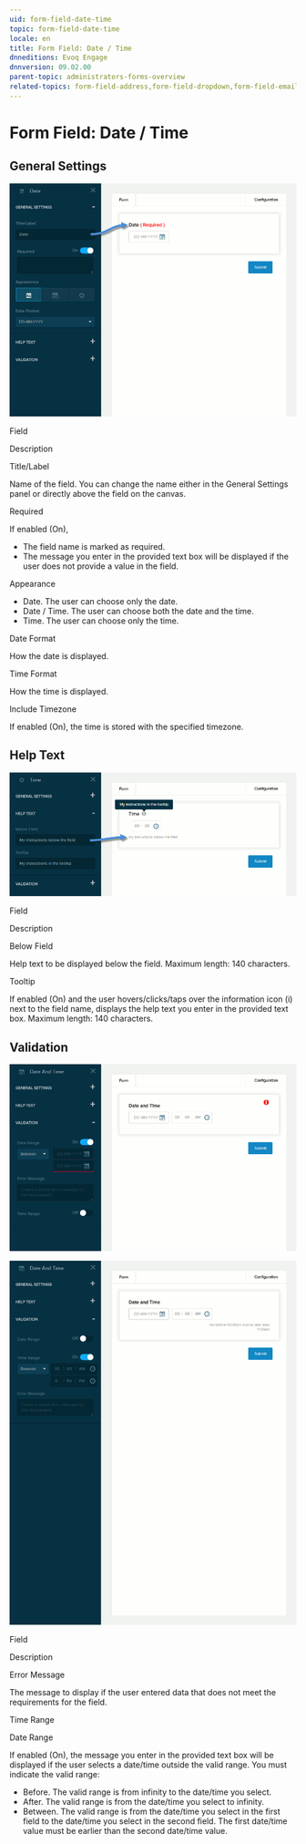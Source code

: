 ```yaml
---
uid: form-field-date-time
topic: form-field-date-time
locale: en
title: Form Field: Date / Time
dnneditions: Evoq Engage
dnnversion: 09.02.00
parent-topic: administrators-forms-overview
related-topics: form-field-address,form-field-dropdown,form-field-email,form-field-esignature,form-field-multi-line-text,form-field-multiple-choice,form-field-name,form-field-number,form-field-phone-number,form-field-single-line-text,form-field-static-text,form-field-terms-conditions,form-field-url-website,form-field-submit
---
```


# Form Field: Date / Time

## General Settings

  

![General Settings for Date / Time field](/images/scr-FormField-DateTime-generalsettings.gif)

  

Field

Description

Title/Label

Name of the field. You can change the name either in the General Settings panel or directly above the field on the canvas.

Required

If enabled (On),

*   The field name is marked as required.
*   The message you enter in the provided text box will be displayed if the user does not provide a value in the field.

Appearance

*   Date. The user can choose only the date.
*   Date / Time. The user can choose both the date and the time.
*   Time. The user can choose only the time.

Date Format

How the date is displayed.

Time Format

How the time is displayed.

Include Timezone

If enabled (On), the time is stored with the specified timezone.

## Help Text

  

![Help settings for Date and Time field](/images/scr-FormField-DateTime-helptext.gif)

  

Field

Description

Below Field

Help text to be displayed below the field. Maximum length: 140 characters.

Tooltip

If enabled (On) and the user hovers/clicks/taps over the information icon (i) next to the field name, displays the help text you enter in the provided text box. Maximum length: 140 characters.

## Validation

  

![Date validation settings for Date and Time field](/images/scr-FormField-DateTime-validationdate.gif)

  
  

![Time validation settings for Date and Time field](/images/scr-FormField-DateTime-validationtime.gif)

  

Field

Description

Error Message

The message to display if the user entered data that does not meet the requirements for the field.

Time Range

Date Range

If enabled (On), the message you enter in the provided text box will be displayed if the user selects a date/time outside the valid range. You must indicate the valid range:

*   Before. The valid range is from infinity to the date/time you select.
*   After. The valid range is from the date/time you select to infinity.
*   Between. The valid range is from the date/time you select in the first field to the date/time you select in the second field. The first date/time value must be earlier than the second date/time value.